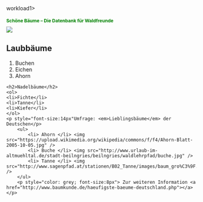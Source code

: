 <DOCTYPE html>
<html>
	<head>workload1>
<body><h1 style="color: green; font-size:12px">Schöne Bäume – Die Datenbank für Waldfreunde</h1>
	<img src="http://rosenstein-park.de/Images/Baum_28.jpg" />
	<h2>Laubbäume</h2>
	<ol>
	<li>Buchen</li>
	<li>Eichen</li>
	<li>Ahorn</li>
	</ol>

	<h2>Nadelbäume</h2>
	<ol>
	<li>Fichte</li>
	<li>Tanne</li>
	<li>Kiefer</li>
	</ol>
	<p style="font-size:14px"Umfrage: <em>Lieblingsbäume</em> der Deutschen</p>
		<ul> 
    		<li> Ahorn </li> <img src="https://upload.wikimedia.org/wikipedia/commons/f/f4/Ahorn-Blatt-2005-10-05.jpg" />
    		<li> Buche </li> <img src="http://www.urlaub-im-altmuehltal.de/stadt-beilngries/beilngries/waldlehrpfad/buche.jpg" />
    		<li> Tanne </li> <img src="http://www.sagenpfad.at/stationen/B02_Tanne/images/baum_gro%C3%9F.jpg" />
		</ul>
        <p style="color: grey; font-size:8px"> Zur weiteren Information <a href="http://www.baumkunde.de/haeufigste-baeume-deutschland.php"></a></p>
</body>
</html>
